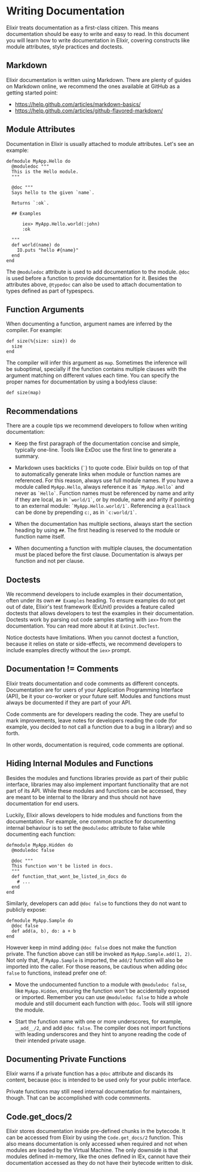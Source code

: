 # Writing Documentation

Elixir treats documentation as a first-class citizen. This means documentation should be easy to write and easy to read. In this document you will learn how to write documentation in Elixir, covering constructs like module attributes, style practices and doctests.

## Markdown

Elixir documentation is written using Markdown. There are plenty of guides on Markdown online, we recommend the ones available at GitHub as a getting started point:

  * https://help.github.com/articles/markdown-basics/
  * https://help.github.com/articles/github-flavored-markdown/

## Module Attributes

Documentation in Elixir is usually attached to module attributes. Let's see an example:

    defmodule MyApp.Hello do
      @moduledoc """
      This is the Hello module.
      """

      @doc """
      Says hello to the given `name`.

      Returns `:ok`.

      ## Examples

          iex> MyApp.Hello.world(:john)
          :ok

      """
      def world(name) do
        IO.puts "hello #{name}"
      end
    end

The `@moduledoc` attribute is used to add documentation to the module. `@doc` is used before a function to provide documentation for it. Besides the attributes above, `@typedoc` can also be used to attach documentation to types defined as part of typespecs.

## Function Arguments

When documenting a function, argument names are inferred by the compiler. For example:

    def size(%{size: size}) do
      size
    end

The compiler will infer this argument as `map`. Sometimes the inference will be suboptimal, specially if the function contains multiple clauses with the argument matching on different values each time. You can specify the proper names for documentation by using a bodyless clause:

    def size(map)

## Recommendations

There are a couple tips we recommend developers to follow when writing documentation:

  * Keep the first paragraph of the documentation concise and simple, typically one-line. Tools like ExDoc use the first line to generate a summary.

  * Markdown uses backticks (`` ` ``) to quote code. Elixir builds on top of that to automatically generate links when module or function names are referenced. For this reason, always use full module names. If you have a module called `MyApp.Hello`, always reference it as `` `MyApp.Hello` `` and never as `` `Hello` ``. Function names must be referenced by name and arity if they are local, as in `` `world/1` ``, or by module, name and arity if pointing to an external module: `` `MyApp.Hello.world/1` ``. Referencing a `@callback` can be done by prepending `c:`, as in `` `c:world/1` ``.

  * When the documentation has multiple sections, always start the section heading by using `##`. The first heading is reserved to the module or function name itself.

  * When documenting a function with multiple clauses, the documentation must be placed before the first clause. Documentation is always per function and not per clause.

## Doctests

We recommend developers to include examples in their documentation, often under its own `## Examples` heading. To ensure examples do not get out of date, Elixir's test framework (ExUnit) provides a feature called doctests that allows developers to test the examples in their documentation. Doctests work by parsing out code samples starting with `iex>` from the documentation. You can read more about it at `ExUnit.DocTest`.

Notice doctests have limitations. When you cannot doctest a function, because it relies on state or side-effects, we recommend developers to include examples directly without the `iex>` prompt.

## Documentation != Comments

Elixir treats documentation and code comments as different concepts. Documentation are for users of your Application Programming Interface (API), be it your co-worker or your future self. Modules and functions must always be documented if they are part of your API.

Code comments are for developers reading the code. They are useful to mark improvements, leave notes for developers reading the code (for example, you decided to not call a function due to a bug in a library) and so forth.

In other words, documentation is required, code comments are optional.

## Hiding Internal Modules and Functions

Besides the modules and functions libraries provide as part of their public interface, libraries may also implement important functionality that are not part of its API. While these modules and functions can be accessed, they are meant to be internal to the library and thus should not have documentation for end users.

Luckily, Elixir allows developers to hide modules and functions from the documentation. For example, one common practice for documenting internal behaviour is to set the `@moduledoc` attribute to false while documenting each function:

    defmodule MyApp.Hidden do
      @moduledoc false

      @doc """
      This function won't be listed in docs.
      """
      def function_that_wont_be_listed_in_docs do
        # ...
      end
    end

Similarly, developers can add `@doc false` to functions they do not want to publicly expose:

    defmodule MyApp.Sample do
      @doc false
      def add(a, b), do: a + b
    end

However keep in mind adding `@doc false` does not make the function private. The function above can still be invoked as `MyApp.Sample.add(1, 2)`. Not only that, if `MyApp.Sample` is imported, the `add/2` function will also be imported into the caller. For those reasons, be cautious when adding `@doc false` to functions, instead prefer one of:

  * Move the undocumented function to a module with `@moduledoc false`, like `MyApp.Hidden`, ensuring the function won't be accidentally exposed or imported. Remember you can use `@moduledoc false` to hide a whole module and still document each function with `@doc`. Tools will still ignore the module.

  * Start the function name with one or more underscores, for example, `__add__/2`, and add `@doc false`. The compiler does not import functions with leading underscores and they hint to anyone reading the code of their intended private usage.

## Documenting Private Functions

Elixir warns if a private function has a `@doc` attribute and discards its content, because `@doc` is intended to be used only for your public interface.

Private functions may still need internal documentation for maintainers, though. That can be accomplished with code commments.

## Code.get_docs/2

Elixir stores documentation inside pre-defined chunks in the bytecode. It can be accessed from Elixir by using the `Code.get_docs/2` function. This also means documentation is only accessed when required and not when modules are loaded by the Virtual Machine. The only downside is that modules defined in-memory, like the ones defined in IEx, cannot have their documentation accessed as they do not have their bytecode written to disk.
